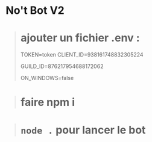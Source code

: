 # No't Bot V2

> # ajouter un fichier .env : 
>TOKEN=token
>CLIENT_ID=938161748832305224 
>
>GUILD_ID=876217954688172062
>
>ON_WINDOWS=false

> # faire npm i

> # `node .` pour lancer le bot